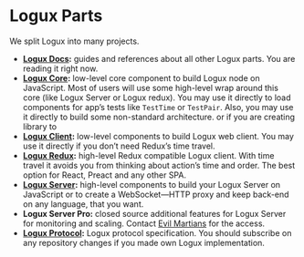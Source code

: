 # Logux Parts

We split Logux into many projects.

* **[Logux Docs]:** guides and references about all other Logux parts.
  You are reading it right now.
* **[Logux Core]:**  low-level core component to build Logux node on JavaScript.
  Most of users will use some high-level wrap around this core
  (like Logux Server or Logux redux). You may use it directly to load
  components for app’s tests like `TestTime` or `TestPair`. Also, you may use
  it directly to build some non-standard architecture.
  or if you are creating library to
* **[Logux Client]:** low-level components to build Logux web client.
  You may use it directly if you don’t need Redux’s time travel.
* **[Logux Redux]:** high-level Redux compatible Logux client.
  With time travel it avoids you from thinking about action’s time and order.
  The best option for React, Preact and any other SPA.
* **[Logux Server]:** high-level components to build your Logux Server
  on JavaScript or to create a WebSocket—HTTP proxy and keep back-end
  on any language, that you want.
* **Logux Server Pro:** closed source additional features for Logux Server
  for monitoring and scaling. Contact [Evil Martians] for the access.
* **[Logux Protocol]:** Logux protocol specification. You should subscribe
  on any repository changes if you made own Logux implementation.

[Logux Protocol]: https://github.com/logux/protocol
[Evil Martians]: https://evilmartians.com/
[Logux Client]: https://github.com/logux/client
[Logux Server]: https://github.com/logux/server
[Logux Redux]: https://github.com/logux/redux
[Logux Core]: https://github.com/logux/core
[Logux Docs]: https://github.com/logux/logux
